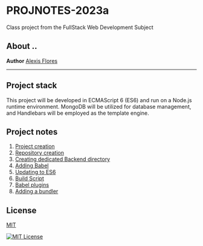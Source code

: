 # PROJNOTES-2023a
Class project from the FullStack Web Development Subject

## About ..
**Author** [Alexis Flores](https://about.me/alexis.f)

---

## Project stack
This project will be developed in ECMAScript 6 (ES6) and run on a Node.js runtime environment. MongoDB will be utilized for database management, and Handlebars will be employed as the template engine.

## Project notes
1. [Project creation](https://github.com/AlexisFlo/PROJNOTES-2023a/blob/main/class-notes/Project-creation.md)
2. [Repository creation]()
3. [Creating dedicated Backend directory]()
4. [Adding Babel]()
5. [Updating to ES6](https://github.com/AlexisFlo/PROJNOTES-2023a/blob/main/class-notes/Updating-ES6.md)
6. [Build Script]()
7. [Babel plugins](https://github.com/AlexisFlo/PROJNOTES-2023a/blob/main/class-notes/Babel-plugins.md)
8. [Adding a bundler](https://github.com/AlexisFlo/PROJNOTES-2023a/blob/main/class-notes/Adding-a-bundler.md)

## License

[MIT](https://choosealicense.com/licenses/mit/)

[![MIT License](https://img.shields.io/badge/License-MIT-green.svg)](https://choosealicense.com/licenses/mit/)
